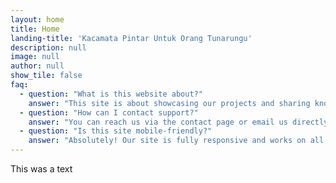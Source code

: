 ```yaml
---
layout: home
title: Home
landing-title: 'Kacamata Pintar Untuk Orang Tunarungu'
description: null
image: null
author: null
show_tile: false
faq:
  - question: "What is this website about?"
    answer: "This site is about showcasing our projects and sharing knowledge."
  - question: "How can I contact support?"
    answer: "You can reach us via the contact page or email us directly."
  - question: "Is this site mobile-friendly?"
    answer: "Absolutely! Our site is fully responsive and works on all devices."
---
```


This was a text